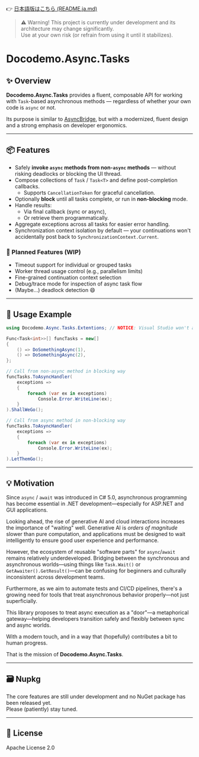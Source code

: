 ﻿👉 [日本語版はこちら (README.ja.md)](./README.ja.md)

> ⚠️ Warning! This project is currently under development and its architecture may change significantly.  
> Use at your own risk (or refrain from using it until it stabilizes).

# Docodemo.Async.Tasks

## ✨ Overview

**Docodemo.Async.Tasks** provides a fluent, composable API for working with `Task`-based asynchronous methods — regardless of whether your own code is `async` or not.

Its purpose is similar to [AsyncBridge](https://tejacques.github.io/AsyncBridge/), but with a modernized, fluent design and a strong emphasis on developer ergonomics.

---

## 📦 Features

- Safely **invoke `async` methods from non-`async` methods** — without risking deadlocks or blocking the UI thread.
- Compose collections of `Task` / `Task<T>` and define post-completion callbacks.
  - Supports `CancellationToken` for graceful cancellation.
- Optionally **block** until all tasks complete, or run in **non-blocking** mode.
- Handle results:
  - Via final callback (sync or async),
  - Or retrieve them programmatically.
- Aggregate exceptions across all tasks for easier error handling.
- Synchronization context isolation by default — your continuations won't accidentally post back to `SynchronizationContext.Current`.

### 🧪 Planned Features (WIP)

- Timeout support for individual or grouped tasks
- Worker thread usage control (e.g., parallelism limits)
- Fine-grained continuation context selection
- Debug/trace mode for inspection of async task flow
- (Maybe...) deadlock detection 😄

---

## 🚀 Usage Example

```csharp
using Docodemo.Async.Tasks.Extentions; // NOTICE: Visual Studio won't add this automatically

Func<Task<int>>[] funcTasks = new[]
{
    () => DoSomethingAsync(1),
    () => DoSomethingAsync(2),
};

// Call from non-async method in blocking way
funcTasks.ToAsyncHandler(
    exceptions =>
    {
        foreach (var ex in exceptions)
            Console.Error.WriteLine(ex);
    }
).ShallWeGo();

// Call from async method in non-blocking way
funcTasks.ToAsyncHandler(
    exceptions =>
    {
        foreach (var ex in exceptions)
            Console.Error.WriteLine(ex);
    }
).LetThemGo();
```
---

## 💡 Motivation

Since `async` / `await` was introduced in C# 5.0, asynchronous programming has become essential in .NET development—especially for ASP.NET and GUI applications.

Looking ahead, the rise of generative AI and cloud interactions increases the importance of "waiting" well. Generative AI is *orders of magnitude* slower than pure computation, and applications must be designed to wait intelligently to ensure good user experience and performance.

However, the ecosystem of reusable "software parts" for `async`/`await` remains relatively underdeveloped. Bridging between the synchronous and asynchronous worlds—using things like `Task.Wait()` or `GetAwaiter().GetResult()`—can be confusing for beginners and culturally inconsistent across development teams.

Furthermore, as we aim to automate tests and CI/CD pipelines, there's a growing need for tools that treat asynchronous behavior properly—not just superficially.

This library proposes to treat async execution as a "door"—a metaphorical gateway—helping developers transition safely and flexibly between sync and async worlds.  

With a modern touch, and in a way that (hopefully) contributes a bit to human progress.

That is the mission of **Docodemo.Async.Tasks**.

---

## 🗃️ Nupkg

The core features are still under development and no NuGet package has been released yet.  
Please (patiently) stay tuned.

---

## 📜 License

Apache License 2.0